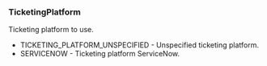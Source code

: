 ### TicketingPlatform
Ticketing platform to use.

- TICKETING_PLATFORM_UNSPECIFIED - Unspecified ticketing platform.
- SERVICENOW - Ticketing platform ServiceNow.
